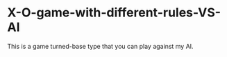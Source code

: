 # X-O-game-with-different-rules-VS-AI
This is a game turned-base type that you can play against my AI.
